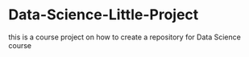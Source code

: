 # Data-Science-Little-Project
this is a course project on how to create a repository for Data Science course
